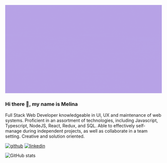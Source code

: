 ![portada](https://github.com/MelMaccio/MelMaccio/blob/main/banner.gif)

### Hi there 👋, my name is Melina
Full Stack Web Developer knowledgeable in UI, UX and maintenance of web systems. Proficient in an assortment of technologies,
including Javascript, Typescript, NodeJS, React, Redux, and SQL. Able to effectively self-manage during independent projects, as well
as collaborate in a team setting. Creative and solution oriented.



[<img src='https://cdn.jsdelivr.net/npm/simple-icons@3.0.1/icons/github.svg' alt='github' height='40'>](https://github.com/MelMaccio)  [<img src='https://cdn.jsdelivr.net/npm/simple-icons@3.0.1/icons/linkedin.svg' alt='linkedin' height='40'>](https://www.linkedin.com/in/https://www.linkedin.com/in/melina-maccio//)  

![GitHub stats](https://github-readme-stats.vercel.app/api?username=MelMaccio&show_icons=true)  


